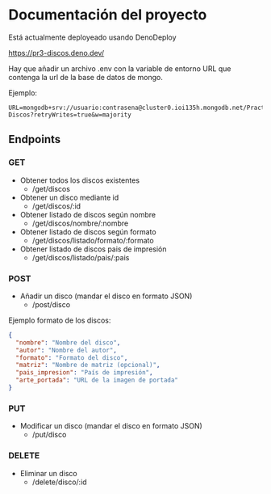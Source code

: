 # Documentación del proyecto

Está actualmente deployeado usando DenoDeploy

https://pr3-discos.deno.dev/


Hay que añadir un archivo .env con la variable de entorno URL que contenga la url de la base de datos de mongo.


Ejemplo:

```env
URL=mongodb+srv://usuario:contrasena@cluster0.ioi135h.mongodb.net/Practica3-Discos?retryWrites=true&w=majority
```

## Endpoints

### GET

- Obtener todos los discos existentes
    - /get/discos
- Obtener un disco mediante id
    - /get/discos/:id
- Obtener listado de discos según nombre
    - /get/discos/nombre/:nombre
- Obtener listado de discos según formato
    - /get/discos/listado/formato/:formato
- Obtener listado de discos pais de impresión
    - /get/discos/listado/pais/:pais


### POST

- Añadir un disco (mandar el disco en formato JSON)
    - /post/disco


Ejemplo formato de los discos:
```json
{
  "nombre": "Nombre del disco",
  "autor": "Nombre del autor",
  "formato": "Formato del disco",
  "matriz": "Nombre de matriz (opcional)",
  "pais_impresion": "País de impresión",
  "arte_portada": "URL de la imagen de portada"
}

```

### PUT

- Modificar un disco (mandar el disco en formato JSON)
    - /put/disco


### DELETE

- Eliminar un disco
    - /delete/disco/:id
